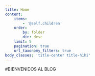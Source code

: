 ```yaml
---
title: Home
content:
    items:
        - '@self.children'
    order:
        by: folder
        dir: desc
    limit: 5
    pagination: true
    url_taxonomy_filters: true
body_classes: 'title-center title-h1h2'
---
```


#BIENVENIDOS AL BLOG
